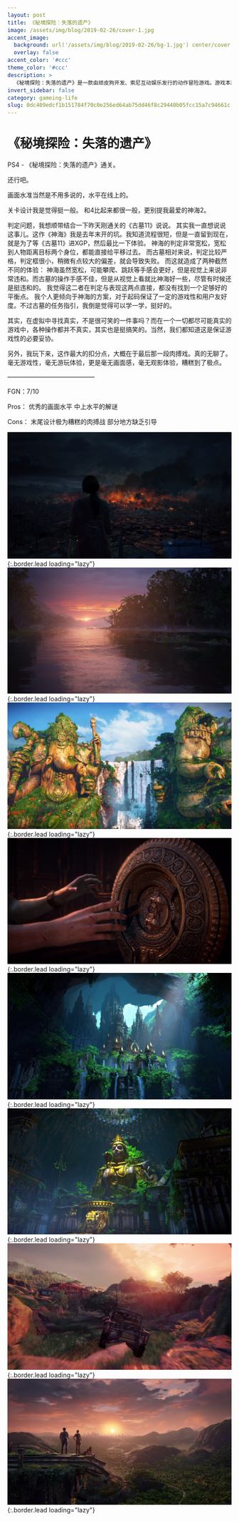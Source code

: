 ```yaml
---
layout: post
title: 《秘境探险：失落的遗产》
image: /assets/img/blog/2019-02-26/cover-1.jpg
accent_image: 
  background: url('/assets/img/blog/2019-02-26/bg-1.jpg') center/cover
  overlay: false
accent_color: '#ccc'
theme_color: '#ccc'
description: >
  《秘境探险：失落的遗产》是一款由顽皮狗开发、索尼互动娱乐发行的动作冒险游戏。游戏本来预定作为《神秘海域4：盗贼末路》的可下载内容，但后来成为神秘海域系列内首款独立作品，系列主角内森·德雷克亦没有出现在本作中。
invert_sidebar: false
category: gameing-life
slug: 0dc409edcf1b151784f70c0e256ed64ab75dd46f8c29440b05fcc15a7c94661c
---
```


# 《秘境探险：失落的遗产》

PS4 - 《秘境探险：失落的遗产》通关。

还行吧。

画面水准当然是不用多说的，水平在线上的。

关卡设计我是觉得挺一般。
和4比起来都很一般，更别提我最爱的神海2。

判定问题，我想顺带结合一下昨天刚通关的《古墓11》说说。
其实我一直想说说这事儿。这作《神海》我是去年末开的坑。我知道流程很短，但是一直留到现在，就是为了等《古墓11》进XGP，然后最比一下体验。
神海的判定非常宽松，宽松到人物距离目标两个身位，都能直接给平移过去。
而古墓相对来说，判定比较严格，判定框很小，稍微有点较大的偏差，就会导致失败。
而这就造成了两种截然不同的体验：
神海虽然宽松，可能攀爬、跳跃等手感会更好，但是视觉上来说非常违和。而古墓的操作手感不佳，但是从视觉上看就比神海好一些，尽管有时候还是挺违和的。
我觉得这二者在判定与表现这两点直接，都没有找到一个足够好的平衡点。
我个人更倾向于神海的方案，对于起码保证了一定的游戏性和用户友好度。不过古墓的任务指引，我倒是觉得可以学一学，挺好的。

其实，在虚拟中寻找真实，不是很可笑的一件事吗？而在一个一切都尽可能真实的游戏中，各种操作都并不真实，其实也是挺搞笑的。当然，我们都知道这是保证游戏性的必要妥协。

另外，我玩下来，这作最大的扣分点，大概在于最后那一段肉搏戏。真的无聊了。
毫无游戏性，毫无游玩体验，更是毫无画面感，毫无观影体验，糟糕到了极点。

——————————————

FGN：7/10

Pros：
优秀的画面水平
中上水平的解谜

Cons：
末尾设计极为糟糕的肉搏战
部分地方缺乏引导

![](/assets/img/blog/2019-02-26/1-1.jpg){:.border.lead loading="lazy"}
![](/assets/img/blog/2019-02-26/2-1.jpg){:.border.lead loading="lazy"}
![](/assets/img/blog/2019-02-26/3-1.jpg){:.border.lead loading="lazy"}
![](/assets/img/blog/2019-02-26/4-1.jpg){:.border.lead loading="lazy"}
![](/assets/img/blog/2019-02-26/5-1.jpg){:.border.lead loading="lazy"}
![](/assets/img/blog/2019-02-26/6-1.jpg){:.border.lead loading="lazy"}
![](/assets/img/blog/2019-02-26/7-1.jpg){:.border.lead loading="lazy"}
![](/assets/img/blog/2019-02-26/8-1.jpg){:.border.lead loading="lazy"}

